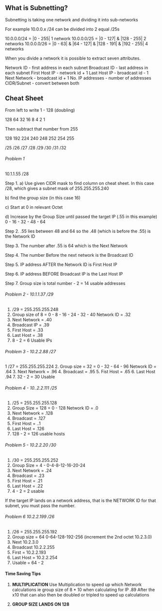 ## What is Subnetting? 

Subnetting is taking one network and dividing it into sub-networks

For example 10.0.0.x /24 can be divided into 2 equal /25s

10.0.0.0/24 = |0 - 255| 1 network
10.0.0.0/25 = |0 - 127| & |128 - 255| 2 networks
10.0.0.0/26 = |0 - 63| & |64 - 127| & |128 - 191| & |192 - 255| 4 networks


When you divide a network it is possible to extract seven attributes.

Network ID - first address in each subnet
Broadcast ID - last address in each subnet
First Host IP - network id + 1
Last Host IP - broadcast id - 1
Next Network - broadcast id + 1
No. IP addresses - number of addresses
CIDR/Subnet - convert between both

## Cheat Sheet

From left to write 1 - 128 (doubling)

128   64   32   16   8   4   2   1

Then subtract that number from 255

128   192  224  240  248  252  254  255

/25   /26  /27  /28  /29  /30  /31  /32

###### Problem 1

10.1.1.55 /28

Step 1. 
a) Use given CIDR mask to find column on cheat sheet. In this case /28, which gives a subnet mask of 255.255.255.240 


b) find the group size (in this case 16)

c) Start at 0 in relevant Octet

d) Increase by the Group Size until passed the target IP (.55 in this example)
0 - 16 - 32 - 48 - 64

Step 2.
.55 lies between 48 and 64 so the .48 (which is before the .55) is the Network ID 

Step 3. 
The number after .55 is 64 which is the Next Network 

Step 4.
The number Before the next network is the Broadcast ID 

Step 5.
IP address AFTER the Network ID is First Host IP

Step 6.
IP address BEFORE Broadcast IP is the Last Host IP

Step 7.
Group size is total number - 2 = 14 usable addresses


###### Problem 2 -  10.1.1.37 /29

1. /29 = 255.255.255.248
2. Group size of 8 = 0 - 8 - 16 - 24 - 32 - 40 Network ID = .32
3. Next Network = .40
4. Broadcast IP = .39
5. First Host = .33
6. Last Host = .38
7. 8 - 2 = 6 Usable IPs

###### Problem 3 - 10.2.2.88 /27
1 /27 = 255.255.255.224
2. Group size = 32 = 0 - 32 - 64 - 96 Network ID = .64
3. Next Network = .96
4. Broadcast = .95
5. Fist Host = .65
6. Last Host .94
7. 32 - 2 = 30 Usable

###### Problem 4 - 10..2.2.111 /25
1. /25 = 255.255.255.128 
2. Group Size = 128 = 0 - 128 Network ID = .0
3. Next Network = .128
4. Broadcast = .127
5. First Host = ..1
6. Last Host = .126
7. 128 - 2 = 126 usable hosts

###### Problem 5 - 10.2.2.20 /30
1. /30 = 255.255.255.252
2. Group Size = 4 - 0-4-8-12-16-20-24
3. Next Network = .24
4. Broadcast = .23
5. First Host = .21
6. Last Host = .22
7. 4 - 2 = 2 usable

If the target IP lands on a network address, that is the NETWORK ID for that subnet, you must pass the number.

###### Problem 6 10.2.2.199 /26
1. /26 = 255.255.255.192
2. Group size = 64 0-64-128-192-256 (increment the 2nd octet 10.2.3.0)
3. Next 10.2.3.0
4. Broadcast 10.2.2.255
5. First = 10.2.2.193
6. Last Host = 10.2.2.254
7. Usable = 64 - 2

#### Time Saving Tips

1. **MULTIPLICATION**
Use Multiplication to speed up which Network calculations ie group size of 8 * 10 when calculating for IP .89 
After the x10 that can also then be doubled or tripled to speed up calculations

2. **GROUP SIZE LANDS ON 128**

